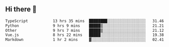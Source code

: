 ## Hi there 👋

<!--START_SECTION:waka-->

```txt
TypeScript           13 hrs 35 mins  ████████░░░░░░░░░░░░░░░░░   31.46 %
Python               9 hrs 9 mins    █████▒░░░░░░░░░░░░░░░░░░░   21.21 %
Other                9 hrs 7 mins    █████▒░░░░░░░░░░░░░░░░░░░   21.12 %
Vue.js               8 hrs 22 mins   █████░░░░░░░░░░░░░░░░░░░░   19.38 %
Markdown             1 hr 2 mins     ▓░░░░░░░░░░░░░░░░░░░░░░░░   02.41 %
```

<!--END_SECTION:waka-->
